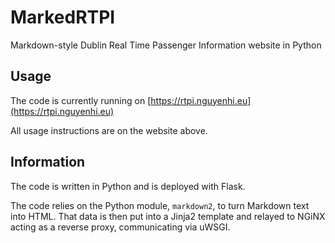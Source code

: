 # MarkedRTPI

Markdown-style Dublin Real Time Passenger Information website in Python

## Usage

The code is currently running on [https://rtpi.nguyenhi.eu](https://rtpi.nguyenhi.eu)

All usage instructions are on the website above.

## Information

The code is written in Python and is deployed with Flask.

The code relies on the Python module, `markdown2`, to turn Markdown text into HTML. That data is then put into a Jinja2 template and relayed to NGiNX acting as a reverse proxy, communicating via uWSGI.
